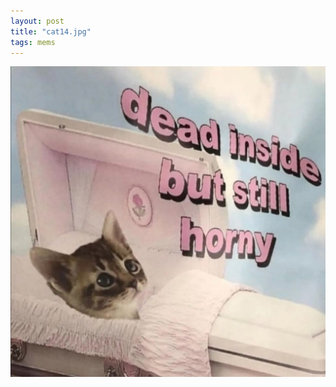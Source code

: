 ```yaml
---
layout: post
title: "cat14.jpg"
tags: mems
---
```


![Alt text](/assets/img/mems/cats/14.jpg "a title")